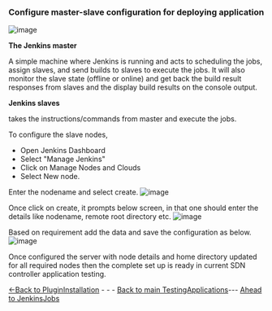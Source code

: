 ### Configure master-slave configuration for deploying application 

![image](./Images/jenkins_master_slave.png)

**The Jenkins master** 

A simple machine where Jenkins is running and acts to scheduling the jobs, assign slaves, and send builds to slaves to execute the jobs. It will also monitor the slave state (offline or online) and get back the build result responses from slaves and the display build results on the console output. 

**Jenkins slaves** 

takes the instructions/commands from master and execute the jobs.

To configure the slave nodes, 
* Open Jenkins Dashboard
* Select "Manage Jenkins"
* Click on Manage Nodes and Clouds
* Select New node.

Enter the nodename and select create.
 ![image](./Images/Addslave.PNG)

 Once click on create, it prompts below screen, in that one should enter the details like nodename, remote root directory etc.
 ![image](./Images/Enterconfigurationslave.PNG)
 
Based on requirement add the data and save the configuration as below.
![image](./Images/saveslave.PNG)

Once configured the server with node details and home directory updated for all required nodes then the complete set up is ready in current SDN controller application testing.

[<-Back to PluginInstallation](./PluginInstallation.md) - - - [Back to main TestingApplications](../../../TestingApplications.md)--- [Ahead to JenkinsJobs](./JenkinsJobsAndSDNDeployment.md)